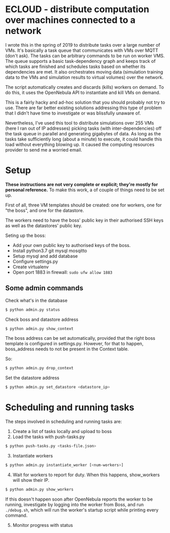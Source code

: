 # ECLOUD - distribute computation over machines connected to a network

I wrote this in the spring of 2019 to distribute tasks over a large number of VMs. It's basically a task queue that communicates with VMs over MQTT (don't ask).
The tasks can be arbitrary commands to be run on worker VMS.
The queue supports a basic task-dependency graph and keeps track of which tasks are finished and schedules tasks based on whether its dependencies are met.
It also orchestrates moving data (simulation training data to the VMs and simulation results to virtual volumes) over the network.

The script automatically creates and discards (kills) workers on demand.
To do this, it uses the OpenNebula API to instantiate and kill VMs on demand.

This is a fairly hacky and ad-hoc solution that you should probably not try to use.
There are far better existing solutions addressing this type of problem that I didn't have time to investigate or was blissfully unaware of.

Nevertheless, I've used this tool to distribute simulations over 255 VMs (here I ran out of IP addresses) picking tasks (with inter-dependencies) off the task queue in parallel and generating gigabytes of data.
As long as the tasks take sufficiently long (about a minute) to execute, it could handle this load without everything blowing up.
It caused the computing resources provider to send me a worried email.

# Setup

**These instructions are not very complete or explicit; they're mostly for personal reference.**
To make this work, a of couple of things need to be set up.

First of all, three VM templates should be created: one for workers, one for "the boss", and one for the datastore.

The workers need to have the boss' public key in their authorised SSH keys as well as the datastores' public key.

Seting up the boss:

* Add your own public key to authorised keys of the boss.
* Install python3.7 git mysql mosqitto
* Setup mysql and add database
* Configure settings.py
* Create virtualenv
* Open port 1883 in firewall: ```sudo ufw allow 1883```

## Some admin commands

Check what's in the database

```bash
$ python admin.py status
```

Check boss and datastore address

```bash
$ python admin.py show_context
```

The boss address can be set automatically, provided that the right boss template is configured in settings.py.
However, for that to happen, boss_address needs to not be present in the Context table.

So:

```bash
$ python admin.py drop_context
```

Set the datastore address

```bash
$ python admin.py set_datastore <datastore_ip>
```

# Scheduling and running tasks

The steps involved in scheduling and running tasks are:

1. Create a list of tasks locally and upload to boss
2. Load the tasks with push-tasks.py

```bash
$ python push-tasks.py <tasks-file.json>
```

3. Instantiate workers 

```bash
$ python admin.py instantiate_worker [<num-workers>]
```

4. Wait for workers to report for duty. When this happens, show_workers will show their IP.

```bash
$ python admin.py show_workers
```

If this doesn't happen soon after OpenNebula reports the worker to be running, investigate by logging into the worker from Boss, and run `./debug.sh`, which will run the worker's startup script while printing every command.

5. Monitor progress with status

